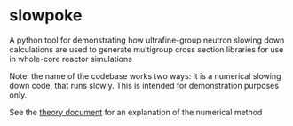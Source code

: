 # slowpoke
A python tool for demonstrating how ultrafine-group neutron slowing down calculations are used to generate multigroup cross section libraries 
for use in whole-core reactor simulations

Note: the name of the codebase works two ways: it is a numerical slowing down code, that runs slowly. This is intended for demonstration purposes only.

See the [theory document](/th/numerical-slowing-down.pdf) for an explanation of the numerical method

